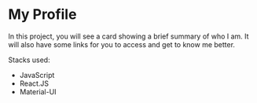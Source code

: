 # My Profile

In this project, you will see a card showing a brief summary of who I am. It will also have some links for you to access and get to know me better.

Stacks used:

- JavaScript
- React.JS
- Material-UI
